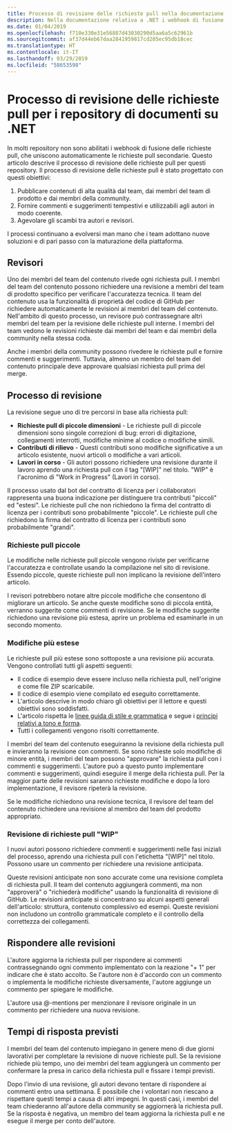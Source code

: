```yaml
---
title: Processo di revisione delle richieste pull nella documentazione relativa a .NET
description: Nella documentazione relativa a .NET i webhook di fusione di richieste pull non sono abilitati. Questo articolo descrive il processo di richiesta pull per questi repository
ms.date: 01/04/2019
ms.openlocfilehash: f710e330e31e56887d43030290d5aa6a5c62961b
ms.sourcegitcommit: af37d44eb67daa2841959817cd205ec95db18cec
ms.translationtype: HT
ms.contentlocale: it-IT
ms.lasthandoff: 03/29/2019
ms.locfileid: "58653598"
---
```

# <a name="pull-request-review-process-for-the-net-docs-repositories"></a>Processo di revisione delle richieste pull per i repository di documenti su .NET

In molti repository non sono abilitati i webhook di fusione delle richieste pull, che uniscono automaticamente le richieste pull secondarie. Questo articolo descrive il processo di revisione delle richieste pull per questi repository. Il processo di revisione delle richieste pull è stato progettato con questi obiettivi:

1. Pubblicare contenuti di alta qualità dal team, dai membri del team di prodotto e dai membri della community.
1. Fornire commenti e suggerimenti tempestivi e utilizzabili agli autori in modo coerente.
1. Agevolare gli scambi tra autori e revisori.

I processi continuano a evolversi man mano che i team adottano nuove soluzioni e di pari passo con la maturazione della piattaforma.

## <a name="reviewers"></a>Revisori

Uno dei membri del team del contenuto rivede ogni richiesta pull. I membri del team del contenuto possono richiedere una revisione a membri del team di prodotto specifico per verificare l'accuratezza tecnica. Il team del contenuto usa la funzionalità di proprietà del codice di GitHub per richiedere automaticamente le revisioni ai membri del team del contenuto. Nell'ambito di questo processo, un revisore può contrassegnare altri membri del team per la revisione delle richieste pull interne. I membri del team vedono le revisioni richieste dai membri del team e dai membri della community nella stessa coda.

Anche i membri della community possono rivedere le richieste pull e fornire commenti e suggerimenti. Tuttavia, almeno un membro del team del contenuto principale deve approvare qualsiasi richiesta pull prima del merge.

## <a name="review-process"></a>Processo di revisione

La revisione segue uno di tre percorsi in base alla richiesta pull:

- **Richieste pull di piccole dimensioni** - Le richieste pull di piccole dimensioni sono singole correzioni di bug: errori di digitazione, collegamenti interrotti, modifiche minime al codice o modifiche simili.
- **Contributi di rilievo** - Questi contributi sono modifiche significative a un articolo esistente, nuovi articoli o modifiche a vari articoli.
- **Lavori in corso** - Gli autori possono richiedere una revisione durante il lavoro aprendo una richiesta pull con il tag "[WIP]" nel titolo. "WIP" è l'acronimo di "Work in Progress" (Lavori in corso). 

Il processo usato dal bot del contratto di licenza per i collaboratori rappresenta una buona indicazione per distinguere tra contributi "piccoli" ed "estesi". Le richieste pull che non richiedono la firma del contratto di licenza per i contributi sono probabilmente "piccole". Le richieste pull che richiedono la firma del contratto di licenza per i contributi sono probabilmente "grandi".

### <a name="small-prs"></a>Richieste pull piccole

Le modifiche nelle richieste pull piccole vengono riviste per verificarne l'accuratezza e controllate usando la compilazione nel sito di revisione. Essendo piccole, queste richieste pull non implicano la revisione dell'intero articolo. 

I revisori potrebbero notare altre piccole modifiche che consentono di migliorare un articolo. Se anche queste modifiche sono di piccola entità, verranno suggerite come commenti di revisione. Se le modifiche suggerite richiedono una revisione più estesa, aprire un problema ed esaminarle in un secondo momento. 

### <a name="larger-changes"></a>Modifiche più estese

Le richieste pull più estese sono sottoposte a una revisione più accurata. Vengono controllati tutti gli aspetti seguenti:

- Il codice di esempio deve essere incluso nella richiesta pull, nell'origine e come file ZIP scaricabile.
- Il codice di esempio viene compilato ed eseguito correttamente.
- L'articolo descrive in modo chiaro gli obiettivi per il lettore e questi obiettivi sono soddisfatti.
- L'articolo rispetta le [linee guida di stile e grammatica](dotnet-style-guide.md) e segue i [principi relativi a tono e forma](dotnet-voice-tone.md).
- Tutti i collegamenti vengono risolti correttamente.

I membri del team del contenuto eseguiranno la revisione della richiesta pull e invieranno la revisione con commenti. Se sono richieste solo modifiche di minore entità, i membri del team possono "approvare" la richiesta pull con i commenti e suggerimenti. L'autore può a questo punto implementare commenti e suggerimenti, quindi eseguire il merge della richiesta pull. Per la maggior parte delle revisioni saranno richieste modifiche e dopo la loro implementazione, il revisore ripeterà la revisione.

Se le modifiche richiedono una revisione tecnica, il revisore del team del contenuto richiedere una revisione al membro del team del prodotto appropriato.

### <a name="review-wip-pull-requests"></a>Revisione di richieste pull "WIP"

I nuovi autori possono richiedere commenti e suggerimenti nelle fasi iniziali del processo, aprendo una richiesta pull con l'etichetta "[WIP]" nel titolo. Possono usare un commento per richiedere una revisione anticipata.

Queste revisioni anticipate non sono accurate come una revisione completa di richiesta pull. Il team del contenuto aggiungerà commenti, ma non "approverà" o "richiederà modifiche" usando la funzionalità di revisione di GitHub. Le revisioni anticipate si concentrano su alcuni aspetti generali dell'articolo: struttura, contenuto complessivo ed esempi. Queste revisioni non includono un controllo grammaticale completo e il controllo della correttezza dei collegamenti.

## <a name="respond-to-reviews"></a>Rispondere alle revisioni

L'autore aggiorna la richiesta pull per rispondere ai commenti contrassegnando ogni commento implementato con la reazione "+ 1" per indicare che è stato accolto. Se l'autore non è d'accordo con un commento o implementa le modifiche richieste diversamente, l'autore aggiunge un commento per spiegare le modifiche.

L'autore usa @-mentions per menzionare il revisore originale in un commento per richiedere una nuova revisione. 

## <a name="response-time-expectations"></a>Tempi di risposta previsti

I membri del team del contenuto impiegano in genere meno di due giorni lavorativi per completare la revisione di nuove richieste pull. Se la revisione richiede più tempo, uno dei membri del team aggiungerà un commento per confermare la presa in carico della richiesta pull e fissare i tempi previsti.

Dopo l'invio di una revisione, gli autori devono tentare di rispondere ai commenti entro una settimana. È possibile che i volontari non riescano a rispettare questi tempi a causa di altri impegni. In questi casi, i membri del team chiederanno all'autore della community se aggiornerà la richiesta pull. Se la risposta è negativa, un membro del team aggiorna la richiesta pull e ne esegue il merge per conto dell'autore.
